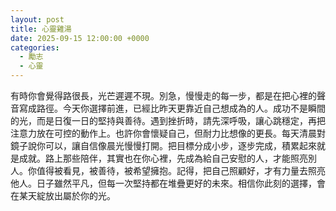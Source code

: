 ```yaml
---
layout: post
title: 心靈雞湯
date: 2025-09-15 12:00:00 +0000
categories:
  - 勵志
  - 心靈
---
```


有時你會覺得路很長，光芒遲遲不現。別急，慢慢走的每一步，都是在把心裡的聲音寫成路徑。今天你選擇前進，已經比昨天更靠近自己想成為的人。成功不是瞬間的光，而是日復一日的堅持與善待。遇到挫折時，請先深呼吸，讓心跳穩定，再把注意力放在可控的動作上。也許你會懷疑自己，但耐力比想像的更長。每天清晨對鏡子說你可以，讓自信像晨光慢慢打開。把目標分成小步，逐步完成，積累起來就是成就。路上那些陪伴，其實也在你心裡，先成為給自己安慰的人，才能照亮別人。你值得被看見，被善待，被希望擁抱。記得，把自己照顧好，才有力量去照亮他人。日子雖然平凡，但每一次堅持都在堆疊更好的未來。相信你此刻的選擇，會在某天綻放出屬於你的光。